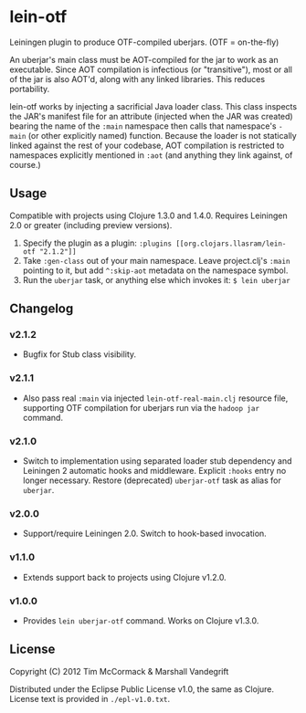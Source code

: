 # lein-otf

Leiningen plugin to produce OTF-compiled uberjars. (OTF = on-the-fly)

An uberjar's main class must be AOT-compiled for the jar to work as an
executable. Since AOT compilation is infectious (or "transitive"), most or all
of the jar is also AOT'd, along with any linked libraries. This reduces
portability.

lein-otf works by injecting a sacrificial Java loader class.  This class
inspects the JAR's manifest file for an attribute (injected when the JAR was
created) bearing the name of the `:main` namespace then calls that namespace's
`-main` (or other explicitly named) function.  Because the loader is not
statically linked against the rest of your codebase, AOT compilation is
restricted to namespaces explicitly mentioned in `:aot` (and anything they link
against, of course.)

## Usage

Compatible with projects using Clojure 1.3.0 and 1.4.0.  Requires Leiningen 2.0
or greater (including preview versions).

1. Specify the plugin as a plugin: 
   `:plugins [[org.clojars.llasram/lein-otf "2.1.2"]]`
2. Take `:gen-class` out of your main namespace.  Leave project.clj's `:main`
   pointing to it, but add `^:skip-aot` metadata on the namespace symbol.
3. Run the `uberjar` task, or anything else which invokes it:
   `$ lein uberjar`

## Changelog

### v2.1.2

* Bugfix for Stub class visibility.

### v2.1.1

* Also pass real `:main` via injected `lein-otf-real-main.clj`
  resource file, supporting OTF compilation for uberjars run via the
  `hadoop jar` command.

### v2.1.0

* Switch to implementation using separated loader stub dependency and Leiningen
  2 automatic hooks and middleware.  Explicit `:hooks` entry no longer
  necessary.  Restore (deprecated) `uberjar-otf` task as alias for `uberjar`.

### v2.0.0

* Support/require Leiningen 2.0.  Switch to hook-based invocation.

### v1.1.0

* Extends support back to projects using Clojure v1.2.0.

### v1.0.0

* Provides `lein uberjar-otf` command. Works on Clojure v1.3.0.

## License

Copyright (C) 2012 Tim McCormack & Marshall Vandegrift

Distributed under the Eclipse Public License v1.0, the same as Clojure.
License text is provided in `./epl-v1.0.txt`.
